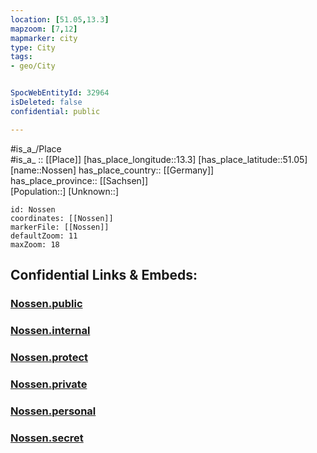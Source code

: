 ```yaml
---
location: [51.05,13.3] 
mapzoom: [7,12] 
mapmarker: city 
type: City
tags:
- geo/City


SpocWebEntityId: 32964
isDeleted: false
confidential: public

---
```

#is_a_/Place  
#is_a_ :: [[Place]] 
[has_place_longitude::13.3] 
[has_place_latitude::51.05] 
[name::Nossen] 
has_place_country:: [[Germany]]  
has_place_province:: [[Sachsen]]  
[Population::] 
[Unknown::] 


```leaflet
id: Nossen
coordinates: [[Nossen]] 
markerFile: [[Nossen]] 
defaultZoom: 11 
maxZoom: 18
```


## Confidential Links & Embeds: 

### [Nossen.public](/_public/\Earth\Continent\Europe\Europe~Central\Germany\Germany~East\Sachsen\counties~Sachsen\Meißen\cities~MeißenNossen.public.md) 

### [Nossen.internal](/_internal/\Earth\Continent\Europe\Europe~Central\Germany\Germany~East\Sachsen\counties~Sachsen\Meißen\cities~MeißenNossen.internal.md) 

### [Nossen.protect](/_protect/\Earth\Continent\Europe\Europe~Central\Germany\Germany~East\Sachsen\counties~Sachsen\Meißen\cities~MeißenNossen.protect.md) 

### [Nossen.private](/_private/\Earth\Continent\Europe\Europe~Central\Germany\Germany~East\Sachsen\counties~Sachsen\Meißen\cities~MeißenNossen.private.md) 

### [Nossen.personal](/_personal/\Earth\Continent\Europe\Europe~Central\Germany\Germany~East\Sachsen\counties~Sachsen\Meißen\cities~MeißenNossen.personal.md) 

### [Nossen.secret](/_secret/\Earth\Continent\Europe\Europe~Central\Germany\Germany~East\Sachsen\counties~Sachsen\Meißen\cities~MeißenNossen.secret.md)

